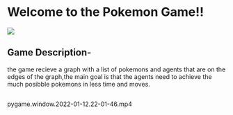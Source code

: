 #   Welcome to the Pokemon Game!!
![](https://cdn.custom-cursor.com/collections/129/cover-pokemon-preview.png)
## Game Description-
the game recieve a graph with a list of pokemons and agents that are on the edges of the graph,the main goal is that the agents need to achieve the much posibble pokemons in less time and moves.
## 
 pygame.window.2022-01-12.22-01-46.mp4
